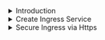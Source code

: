 
<details>
<summary>Introduction</summary>
<br>
  
  | Topic         | Flow        |
| ------------- | ------------- |
| Ingress Service | <img width="420" alt="image" src="https://user-images.githubusercontent.com/75510135/156889242-4425cea1-e613-417c-a8a5-54c9dfea1ec1.png"> |
  | Access via | <img width="648" alt="image" src="https://user-images.githubusercontent.com/75510135/156889270-db52a2ea-d739-4111-a576-5ad18238e5fd.png"> |
  | Different Services | <img width="717" alt="image" src="https://user-images.githubusercontent.com/75510135/156889294-cc1fed1e-5b55-4a3f-bc7b-12a71a46ed2e.png">  |
</details>

<details>
<summary>Create Ingress Service</summary>
<br>
  
  | Topic         | Flow        |
| ------------- | ------------- |
| To be setupup | <img width="904" alt="image" src="https://user-images.githubusercontent.com/75510135/156889820-c909bd40-6178-4ee3-9fc9-01b0a2d8ab7c.png"> |
  | create nginx ingress | k apply -f https://raw.githubusercontent.com/rupeshpanwar/cks-course-environment/master/course-content/cluster-setup/secure-ingress/nginx-ingress-controller.yaml |
  | ------------- | ------------- |

  ```
  namespace/ingress-nginx created
serviceaccount/ingress-nginx created
configmap/ingress-nginx-controller created
clusterrole.rbac.authorization.k8s.io/ingress-nginx created
clusterrolebinding.rbac.authorization.k8s.io/ingress-nginx created
role.rbac.authorization.k8s.io/ingress-nginx created
rolebinding.rbac.authorization.k8s.io/ingress-nginx created
service/ingress-nginx-controller-admission created
service/ingress-nginx-controller created
deployment.apps/ingress-nginx-controller created
ingressclass.networking.k8s.io/nginx created
validatingwebhookconfiguration.admissionregistration.k8s.io/ingress-nginx-admission created
serviceaccount/ingress-nginx-admission created
clusterrole.rbac.authorization.k8s.io/ingress-nginx-admission created
clusterrolebinding.rbac.authorization.k8s.io/ingress-nginx-admission created
role.rbac.authorization.k8s.io/ingress-nginx-admission created
rolebinding.rbac.authorization.k8s.io/ingress-nginx-admission created
job.batch/ingress-nginx-admission-create created
job.batch/ingress-nginx-admission-patch created
  ```
  
  
 - list the resources and ns
   -  k get ns

      k -n ingress-nginx get pods,svc

       NAME                   STATUS   AGE
      default                Active   6d5h
      ingress-nginx          Active   3m45s
      kube-node-lease        Active   6d5h
      kube-public            Active   6d5h
      kube-system            Active   6d5h
      kubernetes-dashboard   Active   101m

      NAME                                            READY   STATUS      RESTARTS   AGE
      pod/ingress-nginx-admission-create-sr6gh        0/1     Completed   0          4m3s
      pod/ingress-nginx-admission-patch-wlg52         0/1     Completed   1          4m3s
      pod/ingress-nginx-controller-65c848c6b5-9sld8   1/1     Running     0          4m3s

      NAME                                         TYPE        CLUSTER-IP       EXTERNAL-IP   PORT(S)                      AGE
      service/ingress-nginx-controller             NodePort    10.111.2.1   <none>        80:31902/TCP,443:31485/TCP   4m3s
      service/ingress-nginx-controller-admission   ClusterIP   10.96.20.2     <none>        443/TCP                      4m3s

    -  check the ingress resource 
  
       k get ing
  
    -  curl http://35.240.145.48:31902
  
     <img width="518" alt="image" src="https://user-images.githubusercontent.com/75510135/156890399-2e183521-c201-4d87-b3da-8c64ac066813.png"> 

     - create 2 services for routes 
     
      wget https://github.com/rupeshpanwar/cks-course-environment/raw/master/course-content/cluster-setup/secure-ingress/secure-ingress-step1.yaml

      k -f secure-ingress-step2.yaml create
  
      - let us now create 2 pods and expose to these 2 services created above
  
  ```
        k run pod1 --image=nginx
        k run pod2 --image=httpd

        k expose pod pod1 --port 80 --name service1
        k expose pod pod2 --port 80 --name service2
  ```
  <img width="647" alt="image" src="https://user-images.githubusercontent.com/75510135/156891654-0e4593a8-4351-4d80-bda4-9740dc13012b.png">
       
  <img width="564" alt="image" src="https://user-images.githubusercontent.com/75510135/156891670-5ae60ca1-a600-4b32-9e7b-075ad8ca635d.png">

</details>


<details>
<summary>Secure Ingress via Https</summary>
<br>
  
  <img width="951" alt="image" src="https://user-images.githubusercontent.com/75510135/156891764-89e0a053-fdad-4ed6-ab04-b6dbce3630d8.png">

  
 k get svc -n ingress-nginx

     NAME                                 TYPE        CLUSTER-IP       EXTERNAL-IP   PORT(S)                      AGE
    ingress-nginx-controller             NodePort    10.111.232.132   <none>        80:31902/TCP,443:31485/TCP   64m
    ingress-nginx-controller-admission   ClusterIP   10.96.20.220     <none>        443/TCP                      64m

 - curl the https port 

curl https://35.240.145.48:31485/service2 -kv
   
  <img width="790" alt="image" src="https://user-images.githubusercontent.com/75510135/156892320-ac506966-54d7-45bb-9de2-378f900e2352.png">

 - need to create TLS cert
  
  <img width="657" alt="image" src="https://user-images.githubusercontent.com/75510135/156892382-08bebfb6-763a-4bc3-9334-64b238fadf45.png">

  - n bind to host
  
  <img width="598" alt="image" src="https://user-images.githubusercontent.com/75510135/156892396-279ee602-14d8-4807-a826-cddb3a05aa53.png">

  - generate cert & key
   > openssl req -x509 -newkey rsa:4096 -keyout key.pem -out cert.pem -days 365 -nodes
	- note Common Name: secure-ingress.com
  
  <img width="836" alt="image" src="https://user-images.githubusercontent.com/75510135/156892491-288532a0-7f86-4a08-8e6d-88c195318750.png">

  <img width="739" alt="image" src="https://user-images.githubusercontent.com/75510135/156892564-76a42a79-fc4f-4586-b14c-5baa5fbd928d.png">

  
>  k create secret tls secure-ingress --cert=cert.pem --key=key.pem
   secret/secure-ingress created

> k get ing,secret
  
    NAME                                       CLASS   HOSTS   ADDRESS      PORTS   AGE
    ingress.networking.k8s.io/secure-ingress   nginx   *       10.148.0.3   80      39m

    NAME                         TYPE                                  DATA   AGE
    secret/default-token-vzx4x   kubernetes.io/service-account-token   3      6d6h
    secret/secure-ingress        kubernetes.io/tls                     2      3s

  - edit ingress file and apply 
  
 > k -f secure-ingress-step2.yaml apply
  
  <img width="838" alt="image" src="https://user-images.githubusercontent.com/75510135/156892863-a7726f91-0b02-47c3-93be-a148562c0276.png">

  - curl the site again
  
  > curl https://secure-ingress.com:31485/service2 -kv --resolve secure-ingress.com:31485:35.240.145.48
  
  <img width="592" alt="image" src="https://user-images.githubusercontent.com/75510135/156892992-cb8d8355-9b49-46b9-b1e0-36dfdc3fbeba.png">

  <img width="597" alt="image" src="https://user-images.githubusercontent.com/75510135/156893010-22851590-26c8-4d73-9140-498196961cb5.png">

  
</details>

